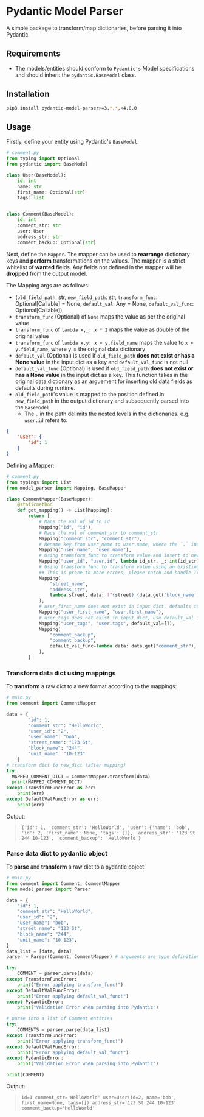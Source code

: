 # Pydantic Model Parser

A simple package to transform/map dictionaries, before parsing it into Pydantic.

## Requirements

- The models/entities should conform to `Pydantic's` Model specifications and should inherit the `pydantic.BaseModel` class.

## Installation

```bash
pip3 install pydantic-model-parser>=3.*.*,<4.0.0
```

## Usage

Firstly, define your entity using Pydantic's `BaseModel`.

```python
# comment.py
from typing import Optional
from pydantic import BaseModel

class User(BaseModel):
    id: int
    name: str
    first_name: Optional[str]
    tags: list


class Comment(BaseModel):
    id: int
    comment_str: str
    user: User
    address_str: str
    comment_backup: Optional[str]
```

Next, define the `Mapper`. The mapper can be used to **rearrange** dictionary keys and **perform** transformations on the values. The mapper is a strict whitelist of **wanted** fields. Any fields not defined in the mapper will be **dropped** from the output model.

The Mapping args are as follows:

- (`old_field_path`: str, `new_field_path`: str, `transform_func`: Optional[Callable] = None, `default_val`: Any = None, `default_val_func`: Optional[Callable])
- `transform_func` (Optional) of `None` maps the value as per the original value
- `transform_func` of `lambda x,_: x * 2` maps the value as double of the original value
- `transform_func` of `lambda x,y: x + y.field_name` maps the value to `x + y.field_name`, where y is the original data dictionary
- `default_val` (Optional) is used if `old_field_path` **does not exist or has a None value** in the input dict as a key and `default_val_func` is not null
- `default_val_func` (Optional) is used if `old_field_path` **does not exist or has a None value** in the input dict as a key. This function takes in the original data dictionary as an arguement for inserting old data fields as defaults during runtime.
- `old_field_path`'s value is mapped to the position defined in `new_field_path` in the output dictionary and subsequently parsed into the `BaseModel`
  - The `.` in the path delimits the nested levels in the dictionaries. e.g. `user.id` refers to:

```json
{
    "user": {
        "id": 1
    }
}
```

Defining a Mapper:

```python
# comment.py
from typings import List
from model_parser import Mapping, BaseMapper

class CommentMapper(BaseMapper):
    @staticmethod
    def get_mapping() -> List[Mapping]:
        return [
            # Maps the val of id to id
            Mapping("id", "id"),
            # Maps the val of comment_str to comment_str
            Mapping("comment_str", "comment_str"),
            # Rename key from user_name to user.name, where the `.` indicates a level of nesting
            Mapping("user_name", "user.name"),
            # Using transform_func to transform value and insert to new dict
            Mapping("user_id", "user.id", lambda id_str, _: int(id_str)),
            # Using transform_func to transform value using an existing value from the original dict
            ## This is prone to more errors, please catch and handle TransformFuncError
            Mapping(
                "street_name",
                "address_str",
                lambda street, data: f"{street} {data.get('block_name', 'default')} {data.get('unit_name', 'default')}",
            ),
            # user_first_name does not exist in input dict, defaults to None in new dict
            Mapping("user_first_name", "user.first_name"),
            # user_tags does not exist in input dict, use default_val instead in new dict
            Mapping("user_tags", "user.tags", default_val=[]),
            Mapping(
                "comment_backup",
                "comment_backup",
                default_val_func=lambda data: data.get("comment_str"),
            ),
        ]
```
### Transform data dict using mappings
To **transform** a raw dict to a new format according to the mappings:

```python
# main.py
from comment import CommentMapper

data = {
        "id": 1,
        "comment_str": "HelloWorld",
        "user_id": "2",
        "user_name": "bob",
        "street_name": "123 St",
        "block_name": "244",
        "unit_name": "10-123"
    }
# transform dict to new_dict (after mapping)
try:
  MAPPED_COMMENT_DICT = CommentMapper.transform(data)
  print(MAPPED_COMMENT_DICT)
except TransformFuncError as err:
    print(err)
except DefaultValFuncError as err:
    print(err)
```

Output:
> `{'id': 1, 'comment_str': 'HelloWorld', 'user': {'name': 'bob', 'id': 2, 'first_name': None, 'tags': []}, 'address_str': '123 St 244 10-123', 'comment_backup': 'HelloWorld'}`

### Parse data dict to pydantic object
To **parse** and **transform** a raw dict to a pydantic object:

```python
# main.py
from comment import Comment, CommentMapper
from model_parser import Parser

data = {
    "id": 1,
    "comment_str": "HelloWorld",
    "user_id": "2",
    "user_name": "bob",
    "street_name": "123 St",
    "block_name": "244",
    "unit_name": "10-123",
}
data_list = [data, data]
parser = Parser(Comment, CommentMapper) # arguments are type definitions

try:
    COMMENT = parser.parse(data)
except TransformFuncError:
    print("Error applying transform_func!")
except DefaultValFuncError:
    print("Error applying default_val_func!")
except PydanticError:
    print("Validation Error when parsing into Pydantic")

# parse into a list of Comment entities
try:
    COMMENTS = parser.parse(data_list)
except TransformFuncError:
    print("Error applying transform_func!")
except DefaultValFuncError:
    print("Error applying default_val_func!")
except PydanticError:
    print("Validation Error when parsing into Pydantic")

print(COMMENT)
```

Output:
> `id=1 comment_str='HelloWorld' user=User(id=2, name='bob', first_name=None, tags=[]) address_str='123 St 244 10-123' comment_backup='HelloWorld'`